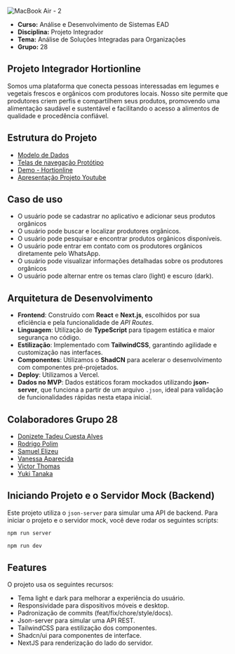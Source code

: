 ![MacBook Air - 2](https://github.com/user-attachments/assets/8c1cba4f-7897-4f19-bcf7-341cab5170e1)

- **Curso:** Análise e Desenvolvimento de Sistemas EAD
- **Disciplina:** Projeto Integrador
- **Tema:** Análise de Soluções Integradas para Organizações
- **Grupo:** 28

## Projeto Integrador Hortionline

Somos uma plataforma que conecta pessoas interessadas em legumes e vegetais frescos e orgânicos com produtores locais. Nosso site permite que produtores criem perfis e compartilhem seus produtos, promovendo uma alimentação saudável e sustentável e facilitando o acesso a alimentos de qualidade e procedência confiável.

## Estrutura do Projeto

- [Modelo de Dados](https://github.com/rbpolim/senac-hortionline/blob/main/docs/der/der-db.png)
- [Telas de navegação Protótipo](https://github.com/rbpolim/senac-hortionline/tree/main/docs/prototype)
- [Demo - Hortionline](https://senac-hortionline.vercel.app)
- [Apresentação Projeto Youtube](https://www.youtube.com/watch?v=uDjJw2r7yIs&t=24s&ab_channel=RodrigoPolim)

## Caso de uso

- O usuário pode se cadastrar no aplicativo e adicionar seus produtos orgânicos
- O usuário pode buscar e localizar produtores orgânicos.
- O usuário pode pesquisar e encontrar produtos orgânicos disponíveis.
- O usuário pode entrar em contato com os produtores orgânicos diretamente pelo WhatsApp.
- O usuário pode visualizar informações detalhadas sobre os produtores orgânicos
- O usuário pode alternar entre os temas claro (light) e escuro (dark).

## Arquitetura de Desenvolvimento

- **Frontend**: Construído com **React** e **Next.js**, escolhidos por sua eficiência e pela funcionalidade de *API Routes*.  
- **Linguagem**: Utilização de **TypeScript** para tipagem estática e maior segurança no código.  
- **Estilização**: Implementado com **TailwindCSS**, garantindo agilidade e customização nas interfaces.  
- **Componentes**: Utilizamos o **ShadCN** para acelerar o desenvolvimento com componentes pré-projetados.
- **Deploy**: Utilizamos a Vercel.
- **Dados no MVP**: Dados estáticos foram mockados utilizando **json-server**, que funciona a partir de um arquivo `.json`, ideal para validação de funcionalidades rápidas nesta etapa inicial.  

## Colaboradores Grupo 28

- [Donizete Tadeu Cuesta Alves]()
- [Rodrigo Polim](https://github.com/rbpolim)
- [Samuel Elizeu](https://github.com/radagoon)
- [Vanessa Aparecida](https://github.com/Van02tavares)
- [Victor Thomas](https://github.com/victort89)
- [Yuki Tanaka](https://github.com/yukitnak)

## Iniciando Projeto e o Servidor Mock (Backend)

Este projeto utiliza o `json-server` para simular uma API de backend. Para iniciar o projeto e o servidor mock, você deve rodar os seguintes scripts:

```bash
npm run server
```

```bash
npm run dev
```

## Features

O projeto usa os seguintes recursos:

- Tema light e dark para melhorar a experiência do usuário.
- Responsividade para dispositivos móveis e desktop.
- Padronização de commits (feat/fix/chore/style/docs).
- Json-server para simular uma API REST.
- TailwindCSS para estilização dos componentes.
- Shadcn/ui para componentes de interface.
- NextJS para renderização do lado do servidor.

